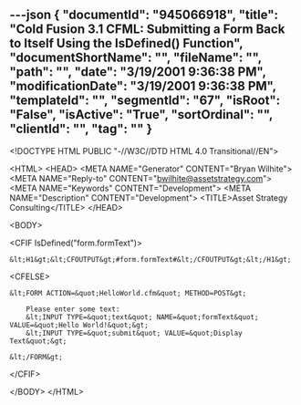---json
{
  "documentId": "945066918",
  "title": "Cold Fusion 3.1 CFML: Submitting a Form Back to Itself Using the IsDefined() Function",
  "documentShortName": "",
  "fileName": "",
  "path": "",
  "date": "3/19/2001 9:36:38 PM",
  "modificationDate": "3/19/2001 9:36:38 PM",
  "templateId": "",
  "segmentId": "67",
  "isRoot": "False",
  "isActive": "True",
  "sortOrdinal": "",
  "clientId": "",
  "tag": ""
}
---

&lt;!DOCTYPE HTML PUBLIC &quot;-//W3C//DTD HTML 4.0 Transitional//EN&quot;&gt;

&lt;HTML&gt;
&lt;HEAD&gt;
    &lt;META NAME=&quot;Generator&quot; CONTENT=&quot;Bryan Wilhite&quot;&gt;
    &lt;META NAME=&quot;Reply-to&quot; CONTENT=&quot;bwilhite@assetstrategy.com&quot;&gt;
    &lt;META NAME=&quot;Keywords&quot; CONTENT=&quot;Development&quot;&gt;
    &lt;META NAME=&quot;Description&quot; CONTENT=&quot;Development&quot;&gt;
    &lt;TITLE&gt;Asset Strategy Consulting&lt;/TITLE&gt;
&lt;/HEAD&gt;

&lt;BODY&gt;

&lt;CFIF IsDefined(&quot;form.formText&quot;)&gt;

    &lt;H1&gt;&lt;CFOUTPUT&gt;#form.formText#&lt;/CFOUTPUT&gt;&lt;/H1&gt;

&lt;CFELSE&gt;

    &lt;FORM ACTION=&quot;HelloWorld.cfm&quot; METHOD=POST&gt;

        Please enter some text:
        &lt;INPUT TYPE=&quot;text&quot; NAME=&quot;formText&quot; VALUE=&quot;Hello World!&quot;&gt;
        &lt;INPUT TYPE=&quot;submit&quot; VALUE=&quot;Display Text&quot;&gt;

    &lt;/FORM&gt;

&lt;/CFIF&gt;

&lt;/BODY&gt;
&lt;/HTML&gt;
